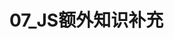 # 07_JS额外知识补充

<script setup>
import { VuePDF, usePDF } from '@tato30/vue-pdf';
import pathName from  '/pdf/07_JS额外知识补充.pdf'
const { pdf, pages } = usePDF(pathName)
</script>

<VuePDF v-for="page in pages" :key="page" :pdf="pdf" :page="page" />
